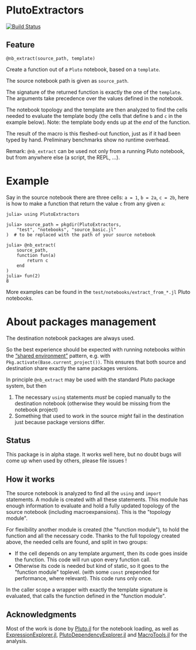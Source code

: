 # PlutoExtractors

[![Build Status](https://github.com/ederag/PlutoExtractors.jl/actions/workflows/CI.yml/badge.svg?branch=master)](https://github.com/ederag/PlutoExtractors.jl/actions/workflows/CI.yml?query=branch%3Amaster)

## Feature

    @nb_extract(source_path, template)

Create a function out of a `Pluto` notebook,
based on a `template`.

The source notebook path is given as `source_path`.

The signature of the returned function is exactly the one of the `template`.
The arguments take precedence over the values defined in the notebook.

The notebook topology and the template are then analyzed
to find the cells needed to evaluate the template body
(the cells that define `b` and `c` in the example below).
Note: the template body ends up at the _end_ of the function.

The result of the macro is this fleshed-out function,
just as if it had been typed by hand.
Preliminary benchmarks show no runtime overhead.

Remark: `@nb_extract` can be used not only from a running Pluto notebook,
but from anywhere else (a script, the REPL, ...).

# Example
Say in the source notebook there are three cells: `a = 1`, `b = 2a`, `c = 2b`,
here is how to make a function that return the value `c` from any given `a`:
```julia-repl
julia> using PlutoExtractors

julia> source_path = pkgdir(PlutoExtractors,
	"test", "notebooks", "source_basic.jl"
)  # to be replaced with the path of your source notebook

julia> @nb_extract(
	source_path,
	function fun(a)
		return c
	end
)
julia> fun(2)
8
```

More examples can be found in the `test/notebooks/extract_from_*.jl` Pluto notebooks.

# About packages management

The destination notebook packages are always used.

So the best experience should be expected with running notebooks within the [“shared environment”](https://plutojl.org/en/docs/packages-advanced/) pattern,
e.g. with `Pkg.activate(Base.current_project())`.
This ensures that both source and destination share exactly the same packages versions.

In principle `@nb_extract` may be used with the standard Pluto package system, but then
1) The necessary `using` statements _must_ be copied manually to the destination notebook
   (otherwise they would be missing from the notebook project)
2) Something that used to work in the source _might_ fail in the destination just because package versions differ.

## Status

This package is in alpha stage.
It works well here, but no doubt bugs will come up when used by others,
please file issues !

## How it works

The source notebook is analyzed to find all the `using` and `import` statements.
A module is created with all these statements.
This module has enough information to evaluate and hold
a fully updated topology of the source notebook (including macroexpansions).
This is the "topology module".

For flexibility another module is created (the "function module"),
to hold the function and all the necessary code.
Thanks to the full topology created above, the needed cells are found,
and split in two groups:
- If the cell depends on any template argument, then its code goes inside the function.
This code will run upon every function call.
- Otherwise its code is needed but kind of static, so it goes to the "function module" toplevel.
(with some `const` prepended for performance, where relevant). This code runs only once.

In the caller scope a wrapper with exactly the template signature is evaluated,
that calls the function defined in the "function module".


## Acknowledgments

Most of the work is done by [Pluto.jl](https://github.com/fonsp/Pluto.jl) for the notebook loading,
as well as [ExpressionExplorer.jl](https://github.com/JuliaPluto/ExpressionExplorer.jl),
[PlutoDependencyExplorer.jl](https://github.com/JuliaPluto/PlutoDependencyExplorer.jl)
and [MacroTools.jl](https://github.com/FluxML/MacroTools.jl)
for the analysis.
